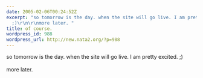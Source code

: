 ```yaml
---
date: 2005-02-06T00:24:52Z
excerpt: "so tomorrow is the day. when the site will go live. I am pretty excited.
  ;)\r\n\r\nmore later. "
title: of course.
wordpress_id: 988
wordpress_url: http://new.nata2.org/?p=988
---
```


so tomorrow is the day. when the site will go live. I am pretty excited. ;)
<br/><Br>
more later. 
